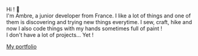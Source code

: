 Hi ! 🐰    
I'm Ambre, a junior developer from France. I like a lot of things and one of them is discovering and trying new things everytime. I sew, craft, hike and now I also code things with my hands sometimes full of paint !   
I don't have a lot of projects... Yet !

[My portfolio](https://ambrepmrd.github.io/)
